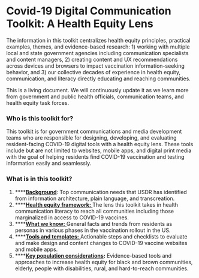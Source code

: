 # Covid-19 Digital Communication Toolkit: A Health Equity Lens

The information in this toolkit centralizes health equity principles, practical examples, themes, and evidence-based research: 1\) working with multiple local and state government agencies including communication specialists and content managers, 2\) creating content and UX recommendations across devices and browsers to impact vaccination information-seeking behavior, and 3\) our collective decades of experience in health equity, communication, and literacy directly educating and reaching communities.

This is a living document. We will continuously update it as we learn more from government and public health officials, communication teams, and health equity task forces.

### Who is this toolkit for?

This toolkit is for government communications and media development teams who are responsible for designing, developing, and evaluating resident-facing COVID-19 digital tools with a health equity lens. These tools include but are not limited to websites, mobile apps, and digital print media with the goal of helping residents find COVID-19 vaccination and testing information easily and seamlessly.

### **What is in this toolkit?**

1. \*\*\*\*[**Background**](introduction/background.md): Top communication needs that USDR has identified from information architecture, plain language, and transcreation.
2. \*\*\*\*[**Health equity framework:** ](introduction/health-equity-framework-overview/relationships-and-networks.md)The lens this toolkit takes in health communication literacy to reach all communities including those marginalized in access to COVID-19 vaccines.
3. \*\*\*\*[**What we know:** ](what-we-know/resident-personas.md)General facts and trends from residents as personas in various phases in the vaccination rollout in the US.
4. \*\*\*\*[**Tools and templates:** ](tools-and-templates/checklists.md)Actionable steps and checklists to evaluate and make design and content changes to COVID-19 vaccine websites and mobile apps.
5. \*\*\*\*[**Key population considerations**](key-population-considerations/elderly-and-the-aging-population.md)**:** Evidence-based tools and approaches to increase health equity for black and brown communities, elderly, people with disabilities, rural, and hard-to-reach communities. 

